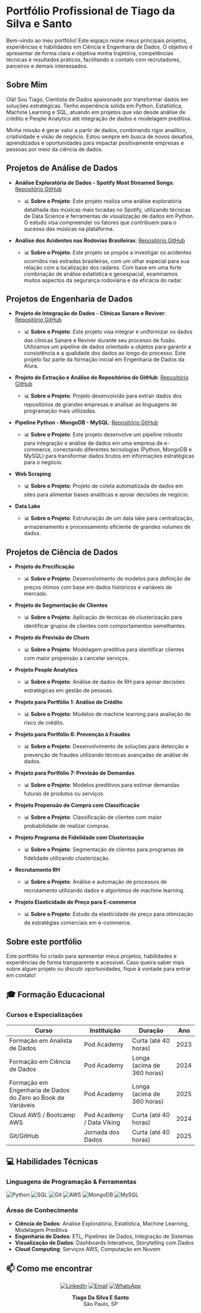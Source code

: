 <!-- Breve Introdução ao Portfólio -->
# Portfólio Profissional de Tiago da Silva e Santo

Bem-vindo ao meu portfólio! Este espaço reúne meus principais projetos, experiências e habilidades em Ciência e Engenharia de Dados. O objetivo é apresentar de forma clara e objetiva minha trajetória, competências técnicas e resultados práticos, facilitando o contato com recrutadores, parceiros e demais interessados.

## Sobre Mim

Olá! Sou Tiago, Cientista de Dados apaixonado por transformar dados em soluções estratégicas. Tenho experiência sólida em Python, Estatística, Machine Learning e SQL, atuando em projetos que vão desde análise de crédito e People Analytics até integração de dados e modelagem preditiva.

Minha missão é gerar valor a partir de dados, combinando rigor analítico, criatividade e visão de negócio. Estou sempre em busca de novos desafios, aprendizados e oportunidades para impactar positivamente empresas e pessoas por meio da ciência de dados.

## Projetos de Análise de Dados
<!-- SUGESTÃO: Insira aqui uma imagem ou gráfico de destaque dos seus projetos de análise -->

- **Análise Exploratória de Dados - Spotify Most Streamed Songs**: [Repositório GitHub](https://github.com/tmarsbr/data-analyst-project)
    - 📊 **Sobre o Projeto**: Este projeto realiza uma análise exploratória detalhada das músicas mais tocadas no Spotify, utilizando técnicas de Data Science e ferramentas de visualização de dados em Python. O estudo visa compreender os fatores que contribuem para o sucesso das músicas na plataforma.
    <!-- SUGESTÃO: Insira aqui uma imagem ou gráfico do projeto -->

- **Análise dos Acidentes nas Rodovias Brasileiras**: [Repositório GitHub](https://github.com/tmarsbr/analise-PRF-)
    - 📊 **Sobre o Projeto**: Este projeto se propõe a investigar os acidentes ocorridos nas estradas brasileiras, com um olhar especial para sua relação com a localização dos radares. Com base em uma forte combinação de análise estatística e geoespacial, examinamos muitos aspectos da segurança rodoviária e da eficácia do radar.
    <!-- SUGESTÃO: Insira aqui uma imagem ou gráfico do projeto -->

## Projetos de Engenharia de Dados
<!-- SUGESTÃO: Insira aqui uma imagem ou gráfico de destaque dos seus projetos de engenharia -->

- **Projeto de Integração de Dados - Clínicas Sanare e Reviver**: [Repositório GitHub](https://github.com/tmarsbr/projeto_pipeline)
    - 📊 **Sobre o Projeto**: Este projeto visa integrar e uniformizar os dados das clínicas Sanare e Reviver durante seu processo de fusão. Utilizamos um pipeline de dados orientado a objetos para garantir a consistência e a qualidade dos dados ao longo do processo. Este projeto faz parte da formação inicial em Engenharia de Dados da Alura.
    <!-- SUGESTÃO: Insira aqui uma imagem ou gráfico do projeto -->

- **Projeto de Extração e Análise de Repositórios do GitHub**: [Repositório GitHub](https://github.com/tmarsbr/Projeto_api)
    - 📊 **Sobre o Projeto**: Projeto desenvolvido para extrair dados dos repositórios de grandes empresas e analisar as linguagens de programação mais utilizadas.
    <!-- SUGESTÃO: Insira aqui uma imagem ou gráfico do projeto -->

- **Pipeline Python - MongoDB - MySQL**: [Repositório GitHub](https://github.com/tmarsbr/pipeline-python-mongo-mysql)
    - 📊 **Sobre o Projeto**: Este projeto desenvolve um pipeline robusto para integração e análise de dados em uma empresa de e-commerce, conectando diferentes tecnologias (Python, MongoDB e MySQL) para transformar dados brutos em informações estratégicas para o negócio.
    <!-- SUGESTÃO: Insira aqui uma imagem ou gráfico do projeto -->

- **Web Scraping**
    - 📊 **Sobre o Projeto**: Projeto de coleta automatizada de dados em sites para alimentar bases analíticas e apoiar decisões de negócio.
    <!-- SUGESTÃO: Insira aqui uma imagem ou gráfico do projeto -->

- **Data Lake**
    - 📊 **Sobre o Projeto**: Estruturação de um data lake para centralização, armazenamento e processamento eficiente de grandes volumes de dados.
    <!-- SUGESTÃO: Insira aqui uma imagem ou gráfico do projeto -->

## Projetos de Ciência de Dados
<!-- SUGESTÃO: Insira aqui uma imagem ou gráfico de destaque dos seus projetos de ciência de dados -->

- **Projeto de Precificação**
    - 📊 **Sobre o Projeto**: Desenvolvimento de modelos para definição de preços ótimos com base em dados históricos e variáveis de mercado.
    <!-- SUGESTÃO: Insira aqui uma imagem ou gráfico do projeto -->

- **Projeto de Segmentação de Clientes**
    - 📊 **Sobre o Projeto**: Aplicação de técnicas de clusterização para identificar grupos de clientes com comportamentos semelhantes.
    <!-- SUGESTÃO: Insira aqui uma imagem ou gráfico do projeto -->

- **Projeto de Previsão de Churn**
    - 📊 **Sobre o Projeto**: Modelagem preditiva para identificar clientes com maior propensão a cancelar serviços.
    <!-- SUGESTÃO: Insira aqui uma imagem ou gráfico do projeto -->

- **Projeto People Analytics**
    - 📊 **Sobre o Projeto**: Análise de dados de RH para apoiar decisões estratégicas em gestão de pessoas.
    <!-- SUGESTÃO: Insira aqui uma imagem ou gráfico do projeto -->

- **Projeto para Portfólio 1: Análise de Crédito**
    - 📊 **Sobre o Projeto**: Modelos de machine learning para avaliação de risco de crédito.
    <!-- SUGESTÃO: Insira aqui uma imagem ou gráfico do projeto -->

- **Projeto para Portfólio 6: Prevenção à Fraudes**
    - 📊 **Sobre o Projeto**: Desenvolvimento de soluções para detecção e prevenção de fraudes utilizando técnicas avançadas de análise de dados.
    <!-- SUGESTÃO: Insira aqui uma imagem ou gráfico do projeto -->

- **Projeto para Portfólio 7: Previsão de Demandas**
    - 📊 **Sobre o Projeto**: Modelos preditivos para estimar demandas futuras de produtos ou serviços.
    <!-- SUGESTÃO: Insira aqui uma imagem ou gráfico do projeto -->

- **Projeto Propensão de Compra com Classificação**
    - 📊 **Sobre o Projeto**: Classificação de clientes com maior probabilidade de realizar compras.
    <!-- SUGESTÃO: Insira aqui uma imagem ou gráfico do projeto -->

- **Projeto Programa de Fidelidade com Clusterização**
    - 📊 **Sobre o Projeto**: Segmentação de clientes para programas de fidelidade utilizando clusterização.
    <!-- SUGESTÃO: Insira aqui uma imagem ou gráfico do projeto -->

- **Recrutamento RH**
    - 📊 **Sobre o Projeto**: Análise e automação de processos de recrutamento utilizando dados e algoritmos de machine learning.
    <!-- SUGESTÃO: Insira aqui uma imagem ou gráfico do projeto -->

- **Projeto Elasticidade de Preço para E-commerce**
    - 📊 **Sobre o Projeto**: Estudo da elasticidade de preço para otimização de estratégias comerciais em e-commerce.
    <!-- SUGESTÃO: Insira aqui uma imagem ou gráfico do projeto -->

## Sobre este portfólio
Este portfólio foi criado para apresentar meus projetos, habilidades e experiências de forma transparente e acessível. Caso queira saber mais sobre algum projeto ou discutir oportunidades, fique à vontade para entrar em contato!

## 🎓 Formação Educacional

### Cursos e Especializações
| Curso | Instituição | Duração | Ano |
|-------|-------------|---------|-----|
| Formação em Analista de Dados | Pod Academy | Curta (até 40 horas) | 2023 |
| Formação em Ciência de Dados | Pod Academy | Longa (acima de 360 horas) | 2024 |
| Formação em Engenharia de Dados do Zero ao Book de Variáveis | Pod Academy | Longa (acima de 360 horas) | 2025 |
| Cloud AWS / Bootcamp AWS | Pod Academy / Data Viking | Curta (até 40 horas) | 2024 |
| Git/GitHub | Jornada dos Dados | Curta (até 40 horas) | 2025 |

## 💻 Habilidades Técnicas

### Linguagens de Programação & Ferramentas
![Python](https://img.shields.io/badge/Python-3776AB?style=for-the-badge&logo=python&logoColor=white)
![SQL](https://img.shields.io/badge/SQL-4479A1?style=for-the-badge&logo=mysql&logoColor=white)
![Git](https://img.shields.io/badge/Git-F05032?style=for-the-badge&logo=git&logoColor=white)
![AWS](https://img.shields.io/badge/AWS-232F3E?style=for-the-badge&logo=amazon-aws&logoColor=white)
![MongoDB](https://img.shields.io/badge/MongoDB-47A248?style=for-the-badge&logo=mongodb&logoColor=white)
![MySQL](https://img.shields.io/badge/MySQL-4479A1?style=for-the-badge&logo=mysql&logoColor=white)

### Áreas de Conhecimento
- **Ciência de Dados**: Análise Exploratória, Estatística, Machine Learning, Modelagem Preditiva
- **Engenharia de Dados**: ETL, Pipelines de Dados, Integração de Sistemas
- **Visualização de Dados**: Dashboards Interativos, Storytelling com Dados
- **Cloud Computing**: Serviços AWS, Computação em Nuvem

## 📫 Como me encontrar

<div align="center">

[![LinkedIn](https://img.shields.io/badge/LinkedIn-0077B5?style=for-the-badge&logo=linkedin&logoColor=white)](https://www.linkedin.com/in/tiagocientistadados)
[![Email](https://img.shields.io/badge/Email-D14836?style=for-the-badge&logo=gmail&logoColor=white)](mailto:tiagomars233@gmail.com)
[![WhatsApp](https://img.shields.io/badge/WhatsApp-25D366?style=for-the-badge&logo=whatsapp&logoColor=white)](https://wa.me/5511975429994)

**Tiago Da Silva E Santo**  
São Paulo, SP  
</div>

